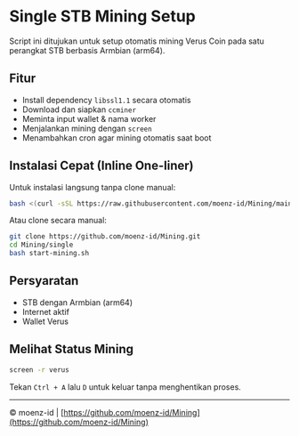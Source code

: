 
# Single STB Mining Setup

Script ini ditujukan untuk setup otomatis mining Verus Coin pada satu perangkat STB berbasis Armbian (arm64).

## Fitur

- Install dependency `libssl1.1` secara otomatis
- Download dan siapkan `ccminer`
- Meminta input wallet & nama worker
- Menjalankan mining dengan `screen`
- Menambahkan cron agar mining otomatis saat boot

## Instalasi Cepat (Inline One-liner)

Untuk instalasi langsung tanpa clone manual:

```bash
bash <(curl -sSL https://raw.githubusercontent.com/moenz-id/Mining/main/single/start-mining.sh)
```

Atau clone secara manual:

```bash
git clone https://github.com/moenz-id/Mining.git
cd Mining/single
bash start-mining.sh
```

## Persyaratan

- STB dengan Armbian (arm64)
- Internet aktif
- Wallet Verus

## Melihat Status Mining

```bash
screen -r verus
```

Tekan `Ctrl + A` lalu `D` untuk keluar tanpa menghentikan proses.

---

© moenz-id | [https://github.com/moenz-id/Mining](https://github.com/moenz-id/Mining)
